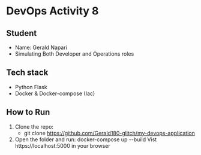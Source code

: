 # DevOps Activity 8

## Student 
- Name: Gerald Napari
- Simulating Both Developer and Operations roles

## Tech stack
- Python Flask
- Docker & Docker-compose (Iac)
  
## How to Run
1. Clone the repo:
   - git clone https://github.com/Gerald180-glitch/my-devops-application
2. Open the folder and run:
   docker-compose up --build
   Vist https://localhost:5000 in your browser
